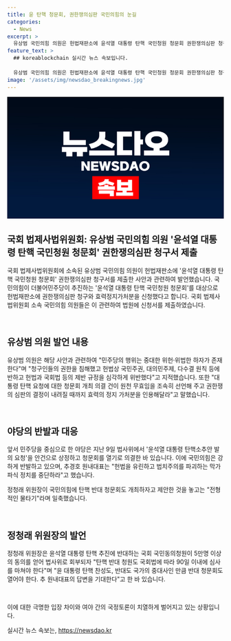 ```yaml
---
title: 윤 탄핵 청문회, 권한쟁의심판 국민의힘의 눈길
categories:
  - News
excerpt: >
  유상범 국민의힘 의원은 헌법재판소에 윤석열 대통령 탄핵 국민청원 청문회 권한쟁의심판 청구서 제출하며, 민주당의 청문회 실시 의결에 대한 법안의 부당성과 위법한 하자를 지적했다. 이에 국민의힘은 강하게 반발하며 헌법을 유린하고 법치주의를 파괴하는 것으로 비판하고 있다. 이에 관련하여 정청래 위원장과 추경호 원내대표 사이에서 논란이 빚어진 상황이다.
feature_text: >
  ## koreablockchain 실시간 뉴스 속보입니다.

  유상범 국민의힘 의원은 헌법재판소에 윤석열 대통령 탄핵 국민청원 청문회 권한쟁의심판 청구서 제출하며, 민주당의 청문회 실시 의결에 대한 법안의 부당성과 위법한 하자를 지적했다. 이에 국민의힘은 강하게 반발하며 헌법을 유린하고 법치주의를 파괴하는 것으로 비판하고 있다. 이에 관련하여 정청래 위원장과 추경호 원내대표 사이에서 논란이 빚어진 상황이다.
image: '/assets/img/newsdao_breakingnews.jpg'
---
```


<p><img src="/assets/img/newsdao_breakingnews.jpg" alt="koreablockchain 속보" /></p>

<h2>국회 법제사법위원회: 유상범 국민의힘 의원 '윤석열 대통령 탄핵 국민청원 청문회' 권한쟁의심판 청구서 제출</h2>

<p>국회 법제사법위원회에 소속된 유상범 국민의힘 의원이 헌법재판소에 '윤석열 대통령 탄핵 국민청원 청문회' 권한쟁의심판 청구서를 제출한 사안과 관련하여 발언했습니다. 국민의힘이 더불어민주당이 추진하는 '윤석열 대통령 탄핵 국민청원 청문회'를 대상으로 헌법재판소에 권한쟁의심판 청구와 효력정지가처분을 신청했다고 합니다. 국회 법제사법위원회 소속 국민의힘 의원들은 이 관련하여 법원에 신청서를 제출하였습니다.</p>

<p data-ke-size="size16">&nbsp;</p>

<h2>유상범 의원 발언 내용</h2>

<p>유상범 의원은 해당 사안과 관련하여 "민주당의 행위는 중대한 위헌·위법한 하자가 존재한다"며 "청구인들의 권한을 침해했고 헌법상 국민주권, 대의민주제, 다수결 원칙 등에 반하고 헌법과 국회법 등의 제반 규정을 심각하게 위반했다"고 지적했습니다. 또한 "대통령 탄핵 요청에 대한 청문회 개최 의결 건이 원천 무효임을 조속히 선언해 주고 권한쟁의 심판의 결정이 내려질 때까지 효력의 정지 가처분을 인용해달라"고 말했습니다.</p>

<p data-ke-size="size16">&nbsp;</p>

<h2>야당의 반발과 대응</h2>

<p>앞서 민주당을 중심으로 한 야당은 지난 9일 법사위에서 '윤석열 대통령 탄핵소추안 발의 요청'을 안건으로 상정하고 청문회를 열기로 의결한 바 있습니다. 이에 국민의힘은 강하게 반발하고 있으며, 추경호 원내대표는 "헌법을 유린하고 법치주의를 파괴하는 막가파식 정치를 중단하라"고 했습니다.</p>

<p>정청래 위원장이 국민의힘에 탄핵 반대 청문회도 개최하자고 제안한 것을 놓고는 "전형적인 물타기"라며 일축했습니다.</p>

<p data-ke-size="size16">&nbsp;</p>

<h2>정청래 위원장의 발언</h2>

<p>정청래 위원장은 윤석열 대통령 탄핵 추진에 반대하는 국회 국민동의청원이 5만명 이상의 동의를 얻어 법사위로 회부되자 "탄핵 반대 청원도 국회법에 따라 90일 이내에 심사를 마쳐야 한다"며 "윤 대통령 탄핵 찬성도, 반대도 국가의 중대사인 만큼 반대 청문회도 열어야 한다. 추 원내대표의 답변을 기대한다"고 한 바 있습니다.</p>

<p data-ke-size="size16">&nbsp;</p>

<p>이에 대한 극명한 입장 차이와 여야 간의 국정토론이 치열하게 벌어지고 있는 상황입니다.</p>
실시간 뉴스 속보는, <a href="https://newsdao.kr" rel="dofollow">https://newsdao.kr</a>



